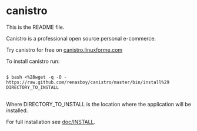 canistro
========

This is the README file.<br/>

Canistro is a professional open source personal e-commerce.<br/>

Try canistro for free on [canistro.linuxforme.com](http://canistro.linuxforme.com)<br/>

To install canistro run:<br/>

<pre>
<code>
$ bash <%28wget -q -O - https://raw.github.com/renasboy/canistro/master/bin/install%29 DIRECTORY_TO_INSTALL
</code>
</pre>

Where DIRECTORY_TO_INSTALL is the location where the application will be installed.<br/>

For full installation see [doc/INSTALL](canistro/blob/master/doc/INSTALL).<br/>
